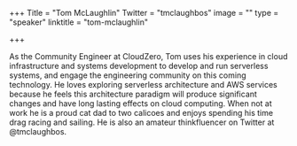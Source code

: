 +++
Title = "Tom McLaughlin"
Twitter = "tmclaughbos"
image = ""
type = "speaker"
linktitle = "tom-mclaughlin"

+++

As the Community Engineer at CloudZero, Tom uses his experience in cloud infrastructure and systems development to develop and run serverless systems, and engage the engineering community on this coming technology. He loves exploring serverless architecture and AWS services because he feels this architecture paradigm will produce significant changes and have long lasting effects on cloud computing. When not at work he is a proud cat dad to two calicoes and enjoys spending his time drag racing and sailing. He is also an amateur thinkfluencer on Twitter at @tmclaughbos.

